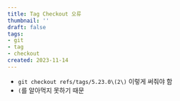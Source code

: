 ```yaml
---
title: Tag Checkout 오류
thumbnail: ''
draft: false
tags:
- git
- tag
- checkout
created: 2023-11-14
---
```


* `git checkout refs/tags/5.23.0\(2\)` 이렇게 써줘야 함
* `(`를 알아먹지 못하기 때문
